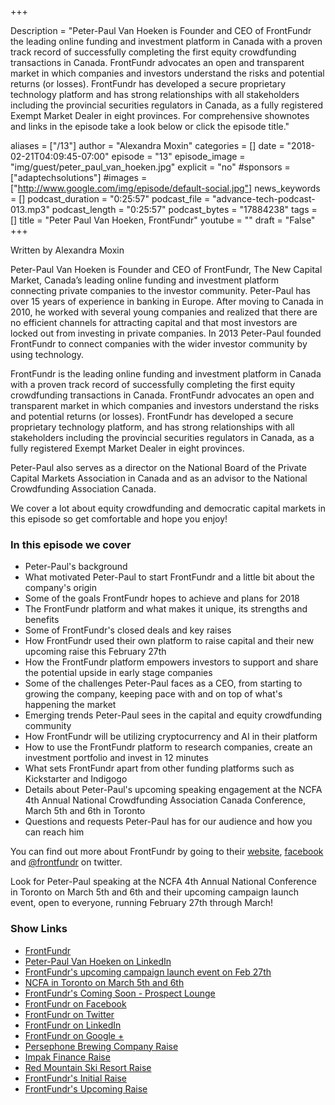 +++

Description = "Peter-Paul Van Hoeken is Founder and CEO of FrontFundr the leading online funding and investment platform in Canada with a proven track record of successfully completing the first equity crowdfunding transactions in Canada. FrontFundr advocates an open and transparent market in which companies and investors understand the risks and potential returns (or losses). FrontFundr has developed a secure proprietary technology platform and has strong relationships with all stakeholders including the provincial securities regulators in Canada, as a fully registered Exempt Market Dealer in eight provinces. For comprehensive shownotes and links in the episode take a look below or click the episode title."

aliases = ["/13"]
author = "Alexandra Moxin"
categories = []
date = "2018-02-21T04:09:45-07:00"
episode = "13"
episode_image = "img/guest/peter_paul_van_hoeken.jpg"
explicit = "no"
#sponsors = ["adaptechsolutions"]
#images = ["http://www.google.com/img/episode/default-social.jpg"]
news_keywords = []
podcast_duration = "0:25:57"
podcast_file = "advance-tech-podcast-013.mp3"
podcast_length = "0:25:57"
podcast_bytes = "17884238"
tags = []
title = "Peter Paul Van Hoeken, FrontFundr"
youtube = ""
draft = "False"
+++

Written by Alexandra Moxin

Peter-Paul Van Hoeken is Founder and CEO of FrontFundr, The New Capital Market, Canada’s leading online funding and investment platform connecting private companies to the investor community.  Peter-Paul has over 15 years of experience in banking in Europe. After moving to Canada in 2010, he worked with several young companies and realized that there are no efficient channels for attracting capital and that most investors are locked out from investing in private companies. In 2013 Peter-Paul founded FrontFundr to connect companies with the wider investor community by using technology.

FrontFundr is the leading online funding and investment platform in Canada with a proven track record of successfully completing the first equity crowdfunding transactions in Canada. FrontFundr advocates an open and transparent market in which companies and investors understand the risks and potential returns (or losses). FrontFundr has developed a secure proprietary technology platform, and has strong relationships with all stakeholders including the provincial securities regulators in Canada, as a fully registered Exempt Market Dealer in eight provinces.

Peter-Paul also serves as a director on the National Board of the Private Capital Markets Association in Canada and as an advisor to the National Crowdfunding Association Canada.

We cover a lot about equity crowdfunding and democratic capital markets in this episode so get comfortable and hope you enjoy!


### In this episode we cover
* Peter-Paul's background
* What motivated Peter-Paul to start FrontFundr and a little bit about the company's origin
* Some of the goals FrontFundr hopes to achieve and plans for 2018
* The FrontFundr platform and what makes it unique, its strengths and benefits
* Some of FrontFundr's closed deals and key raises
* How FrontFundr used their own platform to raise capital and their new upcoming raise this February 27th
* How the FrontFundr platform empowers investors to support and share the potential upside in early stage companies
* Some of the challenges Peter-Paul faces as a CEO, from starting to growing the company, keeping pace with and on top of what's happening the market
* Emerging trends Peter-Paul sees in the capital and equity crowdfunding community
* How FrontFundr will be utilizing cryptocurrency and AI in their platform
* How to use the FrontFundr platform to research companies, create an investment portfolio and invest in 12 minutes
* What sets FrontFundr apart from other funding platforms such as Kickstarter and Indigogo
* Details about Peter-Paul's upcoming speaking engagement at the NCFA 4th Annual National Crowdfunding Association Canada Conference, March 5th and 6th in Toronto
* Questions and requests Peter-Paul has for our audience and how you can reach him

You can find out more about FrontFundr by going to their [website](https://www.frontfundr.com/), [facebook](https://www.facebook.com/frontfundr1/) and [@frontfundr](https://twitter.com/frontfundr) on twitter.

Look for Peter-Paul speaking at the NCFA 4th Annual National Conference in Toronto on March 5th and 6th and their upcoming campaign launch event, open to everyone, running February 27th through March!


### Show Links
* [FrontFundr](https://www.frontfundr.com/)
* [Peter-Paul Van Hoeken on LinkedIn](https://www.linkedin.com/in/peterpaulvanhoeken/)
* [FrontFundr's upcoming campaign launch event on Feb 27th](https://www.picatic.com/ownyourshare)
* [NCFA in Toronto on March 5th and 6th](http://ncfacanada.org/)
* [FrontFundr's Coming Soon - Prospect Lounge](https://www.frontfundr.com/Home/ProspectLounge)
* [FrontFundr on Facebook](https://www.facebook.com/frontfundr1/)
* [FrontFundr on Twitter](https://twitter.com/frontfundr)
* [FrontFundr on LinkedIn](https://www.linkedin.com/company/frontfundr/)
* [FrontFundr on Google +](https://plus.google.com/101734665674120348964)
* [Persephone Brewing Company Raise](https://www.frontfundr.com/Company/persephone_brewing_company_1223)
* [Impak Finance Raise](https://www.frontfundr.com/Company/impak_finance)
* [Red Mountain Ski Resort Raise](https://www.frontfundr.com/Company/redmountainresort)
* [FrontFundr's Initial Raise](https://www.frontfundr.com/Company/frontfundr)
* [FrontFundr's Upcoming Raise](https://www.frontfundr.com/Company/frontfundr1)







